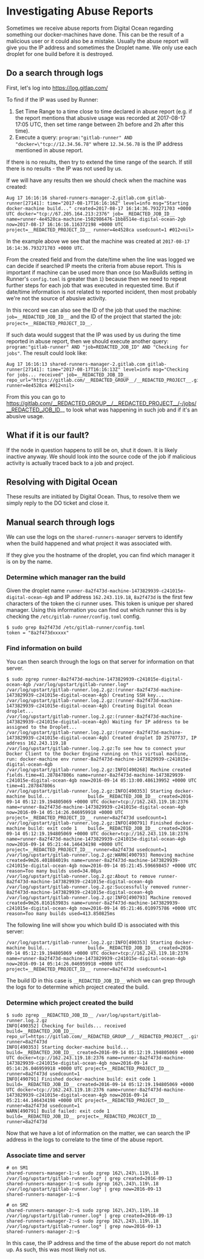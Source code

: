 # Investigating Abuse Reports

Sometimes we receive abuse reports from Digital Ocean regarding something
our docker-machines have done. This can be the result of a malicious user
or it could also be a mistake. Usually the abuse report will give you the
IP address and sometimes the Droplet name. We only use each droplet for
one build before it is destroyed.

## Do a search through logs

First, let's log into https://log.gitlap.com/

To find if the IP was used by Runner:

1. Set Time Range to a time close to time declared in abuse report (e.g. if the
   report mentions that abusive usage was recorded at 2017-08-17 17:05 UTC, then
   set time range between 2h before and 2h after this time).
1. Execute a query: `program:"gitlab-runner" AND "docker=\"tcp://12.34.56.78"` where
   `12.34.56.78` is the IP address mentioned in abuse report.

If there is no results, then try to extend the time range of the search. If still
there is no results - the IP was not used by us.

If we will have any results then we should check when the machine was created:

```
Aug 17 16:16:16 shared-runners-manager-2.gitlab.com gitlab-runner[27141]: time="2017-08-17T16:16:16Z" level=info msg="Starting docker-machine build..." created=2017-08-17 16:14:36.793271703 +0000 UTC docker="tcp://67.205.164.213:2376" job=__REDACTED_JOB_ID__ name=runner-4e4528ca-machine-1502986476-1bb8514e-digital-ocean-2gb now=2017-08-17 16:16:16.116372198 +0000 UTC project=__REDACTED_PROJECT_ID__ runner=4e4528ca usedcount=1 #012<nil>
```

In the example above we see that the machine was created at `2017-08-17 16:14:36.793271703 +0000 UTC`.

From the created field and from the date/time when the line was logged we can decide if
searched IP meets the criteria from abuse report. This is important if machine can be used more than
once (so MaxBuilds setting in Runner's `config.toml` is greater than `1`) because then we need to
repeat further steps for each job that was executed in requested time. But if date/time information
is not related to reported incident, then most probably we're not the source of abusive activity.

In this record we can also see the ID of the job that used the machine: `job=__REDACTED_JOB_ID__` and the ID
of the project that started the job: `project=__REDACTED_PROJECT_ID__`.

If such data would suggest that the IP was used by us during the time reported in abuse report,
then we should execute another query: `program:"gitlab-runner" AND "job=REDACTED_JOB_ID" AND "Checking for jobs"`.
The result could look like:

```
Aug 17 16:16:13 shared-runners-manager-2.gitlab.com gitlab-runner[27141]: time="2017-08-17T16:16:13Z" level=info msg="Checking for jobs... received" job=__REDACTED_JOB_ID__ repo_url="https://gitlab.com/__REDACTED_GROUP__/__REDACTED_PROJECT__.git" runner=4e4528ca #012<nil>
```

From this you can go to https://gitlab.com/__REDACTED_GROUP__/__REDACTED_PROJECT__/-/jobs/__REDACTED_JOB_ID__ to look what was happening in such job and if it's an abusive usage.

## What if it is our fault?

If the node in question happens to still be on, shut it down. It is likely inactive anyway.
We should look into the source code of the job if malicious activity is actually traced back
to a job and project.

## Resolving with Digital Ocean

These results are initiated by Digital Ocean. Thus, to resolve them we simply reply to the
DO ticket and close it.

## Manual search through logs

We can use the logs on the `shared-runners-manager` servers to identify
when the build happened and what project it was associated with.

If they give you the hostname of the droplet, you can find which manager it
is on by the name.

### Determine which manager ran the build

Given the droplet name `runner-8a2f473d-machine-1473829939-c241015e-digital-ocean-4gb` and IP
address `162.243.119.18`, `8a2f473d` is the first few characters of the token the ci runner uses.
This token is unique per shared manager. Using this information you can find out which runner
this is by checking the `/etc/gitlab-runner/config.toml` config.

```
$ sudo grep 8a2f473d /etc/gitlab-runner/config.toml
token = "8a2f473dxxxxx"
```

### Find information on build

You can then search through the logs on that server for information on that server.

```
$ sudo zgrep runner-8a2f473d-machine-1473829939-c241015e-digital-ocean-4gb /var/log/upstart/gitlab-runner.log*
/var/log/upstart/gitlab-runner.log.2.gz:(runner-8a2f473d-machine-1473829939-c241015e-digital-ocean-4gb) Creating SSH key...
/var/log/upstart/gitlab-runner.log.2.gz:(runner-8a2f473d-machine-1473829939-c241015e-digital-ocean-4gb) Creating Digital Ocean droplet...
/var/log/upstart/gitlab-runner.log.2.gz:(runner-8a2f473d-machine-1473829939-c241015e-digital-ocean-4gb) Waiting for IP address to be assigned to the Droplet...
/var/log/upstart/gitlab-runner.log.2.gz:(runner-8a2f473d-machine-1473829939-c241015e-digital-ocean-4gb) Created droplet ID 25707737, IP address 162.243.119.18
/var/log/upstart/gitlab-runner.log.2.gz:To see how to connect your Docker Client to the Docker Engine running on this virtual machine, run: docker-machine env runner-8a2f473d-machine-1473829939-c241015e-digital-ocean-4gb
/var/log/upstart/gitlab-runner.log.2.gz:INFO[490268] Machine created                               fields.time=41.287847806s name=runner-8a2f473d-machine-1473829939-c241015e-digital-ocean-4gb now=2016-09-14 05:13:00.486139952 +0000 UTC time=41.287847806s
/var/log/upstart/gitlab-runner.log.2.gz:INFO[490353] Starting docker-machine build...              build=__REDACTED_JOB_ID__ created=2016-09-14 05:12:19.194805069 +0000 UTC docker=tcp://162.243.119.18:2376 name=runner-8a2f473d-machine-1473829939-c241015e-digital-ocean-4gb now=2016-09-14 05:14:26.046959918 +0000 UTC project=__REDACTED_PROJECT_ID__ runner=8a2f473d usedcount=1
/var/log/upstart/gitlab-runner.log.2.gz:INFO[490791] Finished docker-machine build: exit code 1    build=__REDACTED_JOB_ID__ created=2016-09-14 05:12:19.194805069 +0000 UTC docker=tcp://162.243.119.18:2376 name=runner-8a2f473d-machine-1473829939-c241015e-digital-ocean-4gb now=2016-09-14 05:21:44.146434198 +0000 UTC project=__REDACTED_PROJECT_ID__ runner=8a2f473d usedcount=1
/var/log/upstart/gitlab-runner.log.2.gz:WARN[490793] Removing machine                              created=9m26.401884019s name=runner-8a2f473d-machine-1473829939-c241015e-digital-ocean-4gb now=2016-09-14 05:21:45.596698457 +0000 UTC reason=Too many builds used=34.08µs
/var/log/upstart/gitlab-runner.log.2.gz:About to remove runner-8a2f473d-machine-1473829939-c241015e-digital-ocean-4gb
/var/log/upstart/gitlab-runner.log.2.gz:Successfully removed runner-8a2f473d-machine-1473829939-c241015e-digital-ocean-4gb
/var/log/upstart/gitlab-runner.log.2.gz:INFO[490793] Machine removed                               created=9m26.816163983s name=runner-8a2f473d-machine-1473829939-c241015e-digital-ocean-4gb now=2016-09-14 05:21:46.010975786 +0000 UTC reason=Too many builds used=413.850825ms
```

The following line will show you which build ID is associated with this server:

```
/var/log/upstart/gitlab-runner.log.2.gz:INFO[490353] Starting docker-machine build...              build=__REDACTED_JOB_ID__ created=2016-09-14 05:12:19.194805069 +0000 UTC docker=tcp://162.243.119.18:2376 name=runner-8a2f473d-machine-1473829939-c241015e-digital-ocean-4gb now=2016-09-14 05:14:26.046959918 +0000 UTC project=__REDACTED_PROJECT_ID__ runner=8a2f473d usedcount=1
```

The build ID in this case is `__REDACTED_JOB_ID__` which we can grep through the logs for to
determine which project created the build.

### Determine which project created the build

```
$ sudo zgrep __REDACTED_JOB_ID__ /var/log/upstart/gitlab-runner.log.2.gz
INFO[490352] Checking for builds... received               build=__REDACTED_JOB_ID__ repo_url=https://gitlab.com/__REDACTED_GROUP__/__REDACTED_PROJECT__.git runner=8a2f473d
INFO[490353] Starting docker-machine build...              build=__REDACTED_JOB_ID__ created=2016-09-14 05:12:19.194805069 +0000 UTC docker=tcp://162.243.119.18:2376 name=runner-8a2f473d-machine-1473829939-c241015e-digital-ocean-4gb now=2016-09-14 05:14:26.046959918 +0000 UTC project=__REDACTED_PROJECT_ID__ runner=8a2f473d usedcount=1
INFO[490791] Finished docker-machine build: exit code 1    build=__REDACTED_JOB_ID__ created=2016-09-14 05:12:19.194805069 +0000 UTC docker=tcp://162.243.119.18:2376 name=runner-8a2f473d-machine-1473829939-c241015e-digital-ocean-4gb now=2016-09-14 05:21:44.146434198 +0000 UTC project=__REDACTED_PROJECT_ID__ runner=8a2f473d usedcount=1
WARN[490791] Build failed: exit code 1                     build=__REDACTED_JOB_ID__ project=__REDACTED_PROJECT_ID__ runner=8a2f473d
```

Now that we have a lot of information on the matter, we can search the IP address in the
logs to correlate to the time of the abuse report.

### Associate time and server

```
# on SM1
shared-runners-manager-1:~$ sudo zgrep 162\.243\.119\.18 /var/log/upstart/gitlab-runner.log* | grep created=2016-09-13
shared-runners-manager-1:~$ sudo zgrep 162\.243\.119\.18 /var/log/upstart/gitlab-runner.log* | grep now=2016-09-13
shared-runners-manager-1:~$

# on SM2
shared-runners-manager-2:~$ sudo zgrep 162\.243\.119\.18 /var/log/upstart/gitlab-runner.log* | grep created=2016-09-13
shared-runners-manager-2:~$ sudo zgrep 162\.243\.119\.18 /var/log/upstart/gitlab-runner.log* | grep now=2016-09-13
shared-runners-manager-2:~$
```

In this case, the IP address and the time of the abuse report do not match up. As such, this was
most likely not us.

